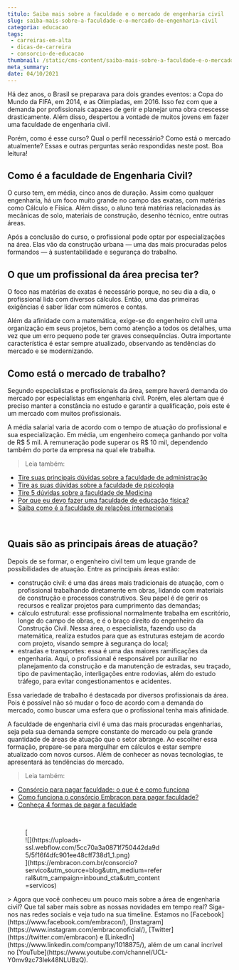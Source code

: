 ```yaml
---
titulo: Saiba mais sobre a faculdade e o mercado de engenharia civil
slug: saiba-mais-sobre-a-faculdade-e-o-mercado-de-engenharia-civil
categoria: educacao
tags:
 - carreiras-em-alta
 - dicas-de-carreira
 - consorcio-de-educacao
thumbnail: /static/cms-content/saiba-mais-sobre-a-faculdade-e-o-mercado-de-engenharia-civil.jpeg
meta_summary: 
date: 04/10/2021
---
```

Há dez anos, o Brasil se preparava para dois grandes eventos: a Copa do Mundo da FIFA, em 2014, e as Olimpíadas, em 2016. Isso fez com que a demanda por profissionais capazes de gerir e planejar uma obra crescesse drasticamente. Além disso, despertou a vontade de muitos jovens em fazer uma faculdade de engenharia civil.

Porém, como é esse curso? Qual o perfil necessário? Como está o mercado atualmente? Essas e outras perguntas serão respondidas neste post. Boa leitura!

Como é a faculdade de Engenharia Civil?
---------------------------------------

O curso tem, em média, cinco anos de duração. Assim como qualquer engenharia, há um foco muito grande no campo das exatas, com matérias como Cálculo e Física. Além disso, o aluno terá matérias relacionadas às mecânicas de solo, materiais de construção, desenho técnico, entre outras áreas.

Após a conclusão do curso, o profissional pode optar por especializações na área. Elas vão da construção urbana — uma das mais procuradas pelos formandos — à sustentabilidade e segurança do trabalho.

O que um profissional da área precisa ter?
------------------------------------------

O foco nas matérias de exatas é necessário porque, no seu dia a dia, o profissional lida com diversos cálculos. Então, uma das primeiras exigências é saber lidar com números e contas.

Além da afinidade com a matemática, exige-se do engenheiro civil uma organização em seus projetos, bem como atenção a todos os detalhes, uma vez que um erro pequeno pode ter graves consequências. Outra importante característica é estar sempre atualizado, observando as tendências do mercado e se modernizando.

Como está o mercado de trabalho?
--------------------------------

Segundo especialistas e profissionais da área, sempre haverá demanda do mercado por especialistas em engenharia civil. Porém, eles alertam que é preciso manter a constância no estudo e garantir a qualificação, pois este é um mercado com muitos profissionais.

A média salarial varia de acordo com o tempo de atuação do profissional e sua especialização. Em média, um engenheiro começa ganhando por volta de R$ 5 mil. A remuneração pode superar os R$ 10 mil, dependendo também do porte da empresa na qual ele trabalha.

> Leia também:

- [Tire suas principais dúvidas sobre a faculdade de administração](https://www.embracon.com.br/blog/tire-suas-principais-duvidas-sobre-a-faculdade-de-administracao)
- [Tire as suas dúvidas sobre a faculdade de psicologia](https://www.embracon.com.br/blog/tire-as-suas-duvidas-sobre-a-faculdade-de-psicologia)
- [Tire 5 dúvidas sobre a faculdade de Medicina](https://www.embracon.com.br/blog/tire-5-duvidas-sobre-a-faculdade-de-medicina)
- [Por que eu devo fazer uma faculdade de educação física?](https://www.embracon.com.br/blog/por-que-eu-devo-fazer-uma-faculdade-de-educacao-fisica)
- [Saiba como é a faculdade de relações internacionais](https://www.embracon.com.br/blog/saiba-como-e-a-faculdade-de-relacoes-internacionais)

‍

Quais são as principais áreas de atuação?
-----------------------------------------

Depois de se formar, o engenheiro civil tem um leque grande de possibilidades de atuação. Entre as principais áreas estão:

- construção civil: é uma das áreas mais tradicionais de atuação, com o profissional trabalhando diretamente em obras, lidando com materiais de construção e processos construtivos. Seu papel é de gerir os recursos e realizar projetos para cumprimento das demandas;
- cálculo estrutural: esse profissional normalmente trabalha em escritório, longe do campo de obras, e é o braço direito do engenheiro da Construção Civil. Nessa área, o especialista, fazendo uso da matemática, realiza estudos para que as estruturas estejam de acordo com projeto, visando sempre à segurança do local;
- estradas e transportes: essa é uma das maiores ramificações da engenharia. Aqui, o profissional é responsável por auxiliar no planejamento da construção e da manutenção de estradas, seu traçado, tipo de pavimentação, interligações entre rodovias, além do estudo tráfego, para evitar congestionamentos e acidentes.

Essa variedade de trabalho é destacada por diversos profissionais da área. Pois é possível não só mudar o foco de acordo com a demanda do mercado, como buscar uma esfera que o profissional tenha mais afinidade.

A faculdade de engenharia civil é uma das mais procuradas engenharias, seja pela sua demanda sempre constante do mercado ou pela grande quantidade de áreas de atuação que o setor abrange. Ao escolher essa formação, prepare-se para mergulhar em cálculos e estar sempre atualizado com novos cursos. Além de conhecer as novas tecnologias, te apresentará às tendências do mercado.

> Leia também:

- [Consórcio para pagar faculdade: o que é e como funciona](https://www.embracon.com.br/blog/consorcio-embracon-para-pagar-faculdade)
- [Como funciona o consórcio Embracon para pagar faculdade?](https://www.embracon.com.br/blog/como-funciona-o-consorcio-embracon-para-pagar-faculdade)
- [Conheça 4 formas de pagar a faculdade](https://www.embracon.com.br/blog/conheca-4-formas-de-pagar-a-faculdade)

‍

<figure class="w-richtext-figure-type-image w-richtext-align-center" style="max-width:310px">[<div>![](https://uploads-ssl.webflow.com/5cc70a3a0871f750442da9d5/5f16f4dfc901ee48cff738d1_1.png)</div>](https://embracon.com.br/consorcio?servico&utm_source=blog&utm_medium=referral&utm_campaign=inbound_cta&utm_content=servicos)</figure>> Agora que você conheceu um pouco mais sobre a área de engenharia civil? Que tal saber mais sobre as nossas novidades em tempo real? Siga-nos nas redes sociais e veja tudo na sua timeline. Estamos no [Facebook](https://www.facebook.com/embracon/), [Instagram](https://www.instagram.com/embraconoficial/), [Twitter](https://twitter.com/embracon) e [LinkedIn](https://www.linkedin.com/company/1018875/), além de um canal incrível no [YouTube](https://www.youtube.com/channel/UCL-Y0mv9zc73Iek48NLUBzQ).
